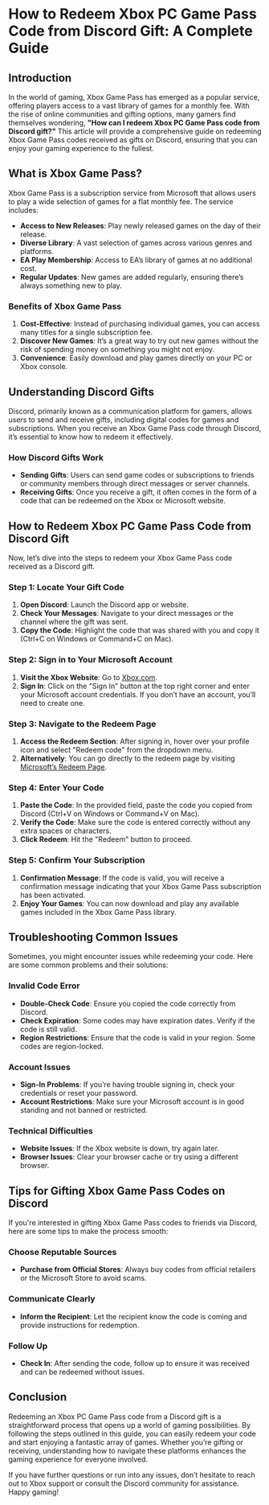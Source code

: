 # How to Redeem Xbox PC Game Pass Code from Discord Gift: A Complete Guide

## Introduction

In the world of gaming, Xbox Game Pass has emerged as a popular service, offering players access to a vast library of games for a monthly fee. With the rise of online communities and gifting options, many gamers find themselves wondering, **"How can I redeem Xbox PC Game Pass code from Discord gift?"** This article will provide a comprehensive guide on redeeming Xbox Game Pass codes received as gifts on Discord, ensuring that you can enjoy your gaming experience to the fullest.

## What is Xbox Game Pass?

Xbox Game Pass is a subscription service from Microsoft that allows users to play a wide selection of games for a flat monthly fee. The service includes:

- **Access to New Releases**: Play newly released games on the day of their release.
- **Diverse Library**: A vast selection of games across various genres and platforms.
- **EA Play Membership**: Access to EA’s library of games at no additional cost.
- **Regular Updates**: New games are added regularly, ensuring there’s always something new to play.

### Benefits of Xbox Game Pass

1. **Cost-Effective**: Instead of purchasing individual games, you can access many titles for a single subscription fee.
2. **Discover New Games**: It’s a great way to try out new games without the risk of spending money on something you might not enjoy.
3. **Convenience**: Easily download and play games directly on your PC or Xbox console.

## Understanding Discord Gifts

Discord, primarily known as a communication platform for gamers, allows users to send and receive gifts, including digital codes for games and subscriptions. When you receive an Xbox Game Pass code through Discord, it’s essential to know how to redeem it effectively.

### How Discord Gifts Work

- **Sending Gifts**: Users can send game codes or subscriptions to friends or community members through direct messages or server channels.
- **Receiving Gifts**: Once you receive a gift, it often comes in the form of a code that can be redeemed on the Xbox or Microsoft website.

## How to Redeem Xbox PC Game Pass Code from Discord Gift

Now, let’s dive into the steps to redeem your Xbox Game Pass code received as a Discord gift. 

### Step 1: Locate Your Gift Code

1. **Open Discord**: Launch the Discord app or website.
2. **Check Your Messages**: Navigate to your direct messages or the channel where the gift was sent.
3. **Copy the Code**: Highlight the code that was shared with you and copy it (Ctrl+C on Windows or Command+C on Mac).

### Step 2: Sign in to Your Microsoft Account

1. **Visit the Xbox Website**: Go to [Xbox.com](https://www.xbox.com).
2. **Sign In**: Click on the "Sign In" button at the top right corner and enter your Microsoft account credentials. If you don’t have an account, you’ll need to create one.

### Step 3: Navigate to the Redeem Page

1. **Access the Redeem Section**: After signing in, hover over your profile icon and select "Redeem code" from the dropdown menu.
2. **Alternatively**: You can go directly to the redeem page by visiting [Microsoft’s Redeem Page](https://redeem.microsoft.com).

### Step 4: Enter Your Code

1. **Paste the Code**: In the provided field, paste the code you copied from Discord (Ctrl+V on Windows or Command+V on Mac).
2. **Verify the Code**: Make sure the code is entered correctly without any extra spaces or characters.
3. **Click Redeem**: Hit the "Redeem" button to proceed.

### Step 5: Confirm Your Subscription

1. **Confirmation Message**: If the code is valid, you will receive a confirmation message indicating that your Xbox Game Pass subscription has been activated.
2. **Enjoy Your Games**: You can now download and play any available games included in the Xbox Game Pass library.

## Troubleshooting Common Issues

Sometimes, you might encounter issues while redeeming your code. Here are some common problems and their solutions:

### Invalid Code Error

- **Double-Check Code**: Ensure you copied the code correctly from Discord.
- **Check Expiration**: Some codes may have expiration dates. Verify if the code is still valid.
- **Region Restrictions**: Ensure that the code is valid in your region. Some codes are region-locked.

### Account Issues

- **Sign-In Problems**: If you’re having trouble signing in, check your credentials or reset your password.
- **Account Restrictions**: Make sure your Microsoft account is in good standing and not banned or restricted.

### Technical Difficulties

- **Website Issues**: If the Xbox website is down, try again later.
- **Browser Issues**: Clear your browser cache or try using a different browser.

## Tips for Gifting Xbox Game Pass Codes on Discord

If you're interested in gifting Xbox Game Pass codes to friends via Discord, here are some tips to make the process smooth:

### Choose Reputable Sources

- **Purchase from Official Stores**: Always buy codes from official retailers or the Microsoft Store to avoid scams.

### Communicate Clearly

- **Inform the Recipient**: Let the recipient know the code is coming and provide instructions for redemption.

### Follow Up

- **Check In**: After sending the code, follow up to ensure it was received and can be redeemed without issues.

## Conclusion

Redeeming an Xbox PC Game Pass code from a Discord gift is a straightforward process that opens up a world of gaming possibilities. By following the steps outlined in this guide, you can easily redeem your code and start enjoying a fantastic array of games. Whether you’re gifting or receiving, understanding how to navigate these platforms enhances the gaming experience for everyone involved.

If you have further questions or run into any issues, don’t hesitate to reach out to Xbox support or consult the Discord community for assistance. Happy gaming!
